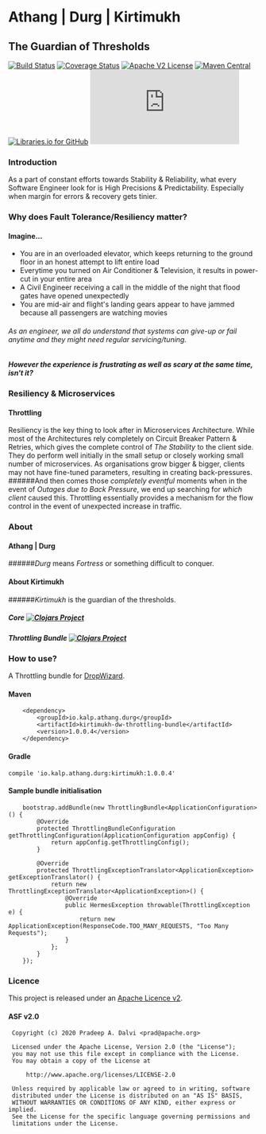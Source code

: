 # Athang | Durg | Kirtimukh
## The Guardian of Thresholds

[![Build Status](https://travis-ci.org/pradurg/kirtimukh.svg?branch=master)](https://travis-ci.org/pradurg/kirtimukh)
[![Coverage Status](https://coveralls.io/repos/pradurg/kirtimukh/badge.svg)](https://coveralls.io/r/pradurg/kirtimukh)
[![Apache V2 License](http://img.shields.io/badge/license-Apache%20V2-blue.svg)](//github.com/pradurg/kirtimukh/blob/develop/LICENSE)
[![Maven Central](https://maven-badges.herokuapp.com/maven-central/io.kalp.athang.durg/kirtimukh/badge.svg)](https://maven-badges.herokuapp.com/maven-central/io.kalp.athang.durg/kirtimukh)
[![Libraries.io for GitHub](https://img.shields.io/librariesio/github/pradurg/kirtimukh.svg)](https://libraries.io/github/pradurg/kirtimukh)
[![Analytics](https://ga-beacon.appspot.com/UA-40926073-4/hystrix-dropwzard-bundle/README.md)](https://github.com/igrigorik/ga-beacon)


### Introduction
As a part of constant efforts towards Stability & Reliability, what every Software Engineer look for is High Precisions & Predictability. Especially when margin for errors & recovery gets tinier.

### Why does Fault Tolerance/Resiliency matter?
#### Imagine...
* You are in an overloaded elevator, which keeps returning to the ground floor in an honest attempt to lift entire load
* Everytime you turned on Air Conditioner & Television, it results in power-cut in your entire area
* A Civil Engineer receiving a call in the middle of the night that flood gates have opened unexpectedly
* You are mid-air and flight's landing gears appear to have jammed because all passengers are watching movies

###### As an engineer, we all do understand that systems can give-up or fail anytime and they might need regular servicing/tuning.
##### However _the experience_ is frustrating as well as scary at the same time, isn't it?

### Resiliency & Microservices
#### Throttling
Resiliency is the key thing to look after in Microservices Architecture.
While most of the Architectures rely completely on Circuit Breaker Pattern & Retries, which gives the complete control of _The Stability_ to the client side.
They do perform well initially in the small setup or closely working small number of microservices.
As organisations grow bigger & bigger, clients may not have fine-tuned parameters, resulting in creating back-pressures.
######And then comes those _completely eventful_ moments when in the event of _Outages due to Back Pressure_, we end up searching for _which client_ caused this.
Throttling essentially provides a mechanism for the flow control in the event of unexpected increase in traffic.

### About
#### Athang | Durg
######_Durg_ means _Fortress_ or something difficult to conquer.

#### About Kirtimukh
######_Kirtimukh_ is the guardian of the thresholds.

##### Core [![Clojars Project](https://img.shields.io/clojars/v/io.kalp.athang.durg/kirtimukh-core.svg)](https://clojars.org/io.kalp.athang.durg/kirtimukh-core)
##### Throttling Bundle [![Clojars Project](https://img.shields.io/clojars/v/io.kalp.athang.durg/kirtimukh-dw-throttling-bundle.svg)](https://clojars.org/io.kalp.athang.durg/kirtimukh-dw-throttling-bundle)

### How to use?
A Throttling bundle for [DropWizard](//github.com/dropwizard/dropwizard).
#### Maven
```
    <dependency>
        <groupId>io.kalp.athang.durg</groupId>
        <artifactId>kirtimukh-dw-throttling-bundle</artifactId>
        <version>1.0.0.4</version>
    </dependency>
```
#### Gradle 
```
compile 'io.kalp.athang.durg:kirtimukh:1.0.0.4'
```

#### Sample bundle initialisation
```
    bootstrap.addBundle(new ThrottlingBundle<ApplicationConfiguration>() {
        @Override
        protected ThrottlingBundleConfiguration getThrottlingConfiguration(ApplicationConfiguration appConfig) {
            return appConfig.getThrottlingConfig();
        }

        @Override
        protected ThrottlingExceptionTranslator<ApplicationException> getExceptionTranslator() {
            return new ThrottlingExceptionTranslator<ApplicationException>() {
                @Override
                public HermesException throwable(ThrottlingException e) {
                    return new ApplicationException(ResponseCode.TOO_MANY_REQUESTS, "Too Many Requests");
                }
            };
        }
    });
```

### Licence
This project is released under an [Apache Licence v2](http://www.apache.org/licenses/LICENSE-2.0).
#### ASF v2.0
```
 Copyright (c) 2020 Pradeep A. Dalvi <prad@apache.org>

 Licensed under the Apache License, Version 2.0 (the "License");
 you may not use this file except in compliance with the License.
 You may obtain a copy of the License at

     http://www.apache.org/licenses/LICENSE-2.0

 Unless required by applicable law or agreed to in writing, software
 distributed under the License is distributed on an "AS IS" BASIS,
 WITHOUT WARRANTIES OR CONDITIONS OF ANY KIND, either express or implied.
 See the License for the specific language governing permissions and
 limitations under the License.
```